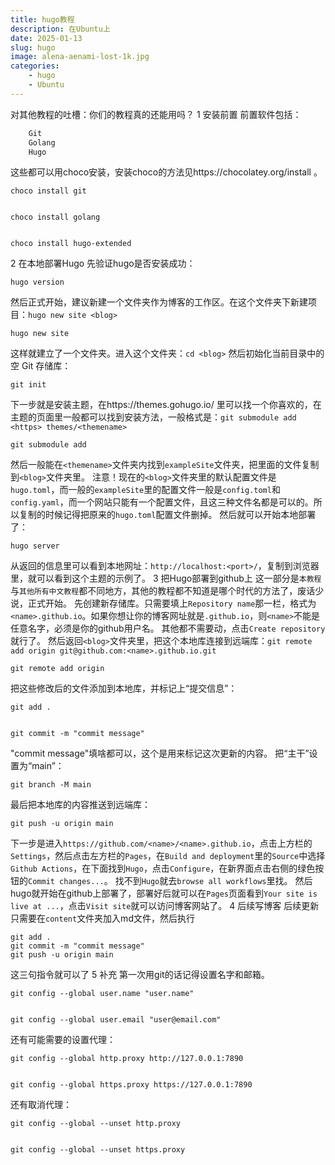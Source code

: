 ```yaml
---
title: hugo教程
description: 在Ubuntu上
date: 2025-01-13
slug: hugo
image: alena-aenami-lost-1k.jpg
categories:
    - hugo
    - Ubuntu
---
```


对其他教程的吐槽：你们的教程真的还能用吗？
1 安装前置
前置软件包括：

```bash
    Git
    Golang
    Hugo
```

这些都可以用choco安装，安装choco的方法见https://chocolatey.org/install 。

```
choco install git


choco install golang


choco install hugo-extended
```

2 在本地部署Hugo
先验证hugo是否安装成功：
```
hugo version
```

然后正式开始，建议新建一个文件夹作为博客的工作区。在这个文件夹下新建项目：`hugo new site <blog>`
```
hugo new site 
```
这样就建立了一个文件夹。进入这个文件夹：`cd <blog>`
然后初始化当前目录中的空 Git 存储库：
```
git init
```
下一步就是安装主题，在https://themes.gohugo.io/ 里可以找一个你喜欢的，在主题的页面里一般都可以找到安装方法，一般格式是：`git submodule add <https> themes/<themename>`
```
git submodule add
```
然后一般能在`<themename>`文件夹内找到`exampleSite`文件夹，把里面的文件复制到`<blog>`文件夹里。
注意！现在的`<blog>`文件夹里的默认配置文件是`hugo.toml`，而一般的`exampleSite`里的配置文件一般是`config.toml`和`config.yaml`，而一个网站只能有一个配置文件，且这三种文件名都是可以的。所以复制的时候记得把原来的`hugo.toml`配置文件删掉。
然后就可以开始本地部署了：
```
hugo server
```
从返回的信息里可以看到本地网址：`http://localhost:<port>/`，复制到浏览器里，就可以看到这个主题的示例了。
3 把Hugo部署到github上
这一部分是`本教程`与`其他所有中文教程`都不同地方，其他的教程都不知道是哪个时代的方法了，废话少说，正式开始。
先创建新存储库。只需要填上`Repository name`那一栏，格式为`<name>.github.io`。如果你想让你的博客网址就是`.github.io`，则`<name>`不能是任意名字，必须是你的github用户名。
其他都不需要动，点击`Create repository`就行了。
然后返回`<blog>`文件夹里，把这个本地库连接到远端库：`git remote add origin git@github.com:<name>.github.io.git`
```
git remote add origin 
```
把这些修改后的文件添加到本地库，并标记上“提交信息”：
```
git add .


git commit -m "commit message"
```
"commit message"填啥都可以，这个是用来标记这次更新的内容。
把“主干”设置为“main”：
```
git branch -M main
```
最后把本地库的内容推送到远端库：
```
git push -u origin main
```
下一步是进入`https://github.com/<name>/<name>.github.io`，点击上方栏的`Settings`，然后点击左方栏的`Pages`，在`Build and deployment`里的`Source`中选择`Github Actions`，在下面找到`Hugo`，点击`Configure`，在新界面点击右侧的绿色按钮的`Commit changes...`。
找不到`Hugo`就去`browse all workflows`里找。
然后hugo就开始在github上部署了，部署好后就可以在`Pages`页面看到`Your site is live at ...`，点击`Visit site`就可以访问博客网站了。
4 后续写博客
后续更新只需要在`content`文件夹加入md文件，然后执行
```
git add .
git commit -m "commit message"
git push -u origin main
```
这三句指令就可以了
5 补充
第一次用git的话记得设置名字和邮箱。
```
git config --global user.name "user.name"


git config --global user.email "user@email.com"
```
还有可能需要的设置代理：
```
git config --global http.proxy http://127.0.0.1:7890


git config --global https.proxy https://127.0.0.1:7890
```
还有取消代理：
```
git config --global --unset http.proxy


git config --global --unset https.proxy
```

